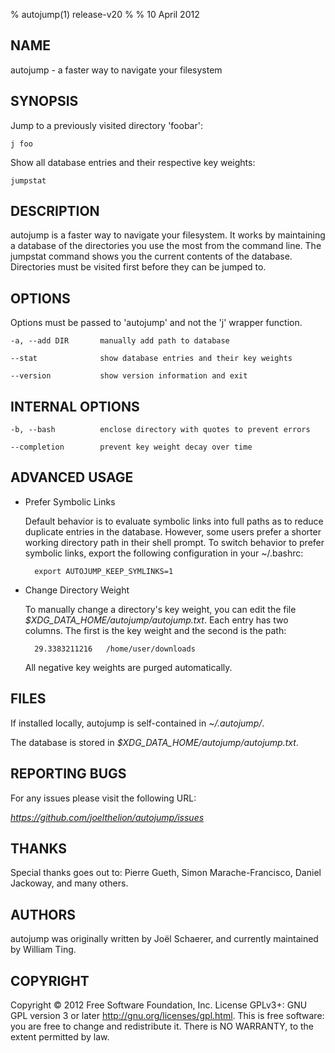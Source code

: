 % autojump(1) release-v20
%
% 10 April 2012

## NAME

autojump - a faster way to navigate your filesystem

## SYNOPSIS
Jump to a previously visited directory 'foobar':

    j foo

Show all database entries and their respective key weights:

    jumpstat

## DESCRIPTION

autojump is a faster way to navigate your filesystem. It works by maintaining a database of the directories you use the most from the command line. The jumpstat command shows you the current contents of the database. Directories must be visited first before they can be jumped to.

## OPTIONS

Options must be passed to 'autojump' and not the 'j' wrapper function.

    -a, --add DIR       manually add path to database

    --stat              show database entries and their key weights

    --version           show version information and exit

## INTERNAL OPTIONS

    -b, --bash          enclose directory with quotes to prevent errors

    --completion        prevent key weight decay over time

## ADVANCED USAGE

- Prefer Symbolic Links

    Default behavior is to evaluate symbolic links into full paths as to reduce duplicate entries in the database. However, some users prefer a shorter working directory path in their shell prompt. To switch behavior to prefer symbolic links, export the following configuration in your ~/.bashrc:

        export AUTOJUMP_KEEP_SYMLINKS=1

- Change Directory Weight

    To manually change a directory's key weight, you can edit the file _$XDG_DATA_HOME/autojump/autojump.txt_. Each entry has two columns. The first is the key weight and the second is the path:

        29.3383211216   /home/user/downloads

    All negative key weights are purged automatically.

## FILES

If installed locally, autojump is self-contained in _~/.autojump/_.

The database is stored in _$XDG_DATA_HOME/autojump/autojump.txt_.

## REPORTING BUGS

For any issues please visit the following URL:

_https://github.com/joelthelion/autojump/issues_

## THANKS

Special thanks goes out to: Pierre Gueth, Simon Marache-Francisco, Daniel Jackoway, and many others.

## AUTHORS

autojump was originally written by Joël Schaerer, and currently maintained by William Ting.

## COPYRIGHT

Copyright © 2012 Free Software Foundation, Inc. License GPLv3+: GNU  GPL version 3 or later <http://gnu.org/licenses/gpl.html>. This is free software: you are free to change and redistribute it. There is NO WARRANTY, to the extent permitted by law.
